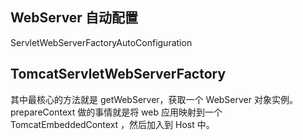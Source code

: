 ## WebServer 自动配置
ServletWebServerFactoryAutoConfiguration

## TomcatServletWebServerFactory

其中最核心的方法就是 getWebServer，获取一个 WebServer 对象实例。
prepareContext 做的事情就是将 web 应用映射到一个 TomcatEmbeddedContext ，然后加入到 Host 中。